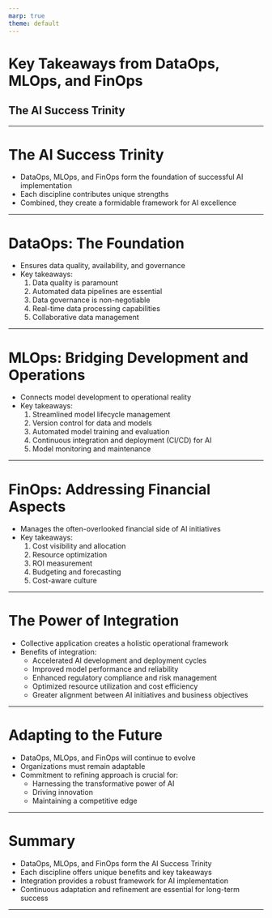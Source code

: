 ```yaml
---
marp: true
theme: default
---
```


# Key Takeaways from DataOps, MLOps, and FinOps
## The AI Success Trinity

---

# The AI Success Trinity

- DataOps, MLOps, and FinOps form the foundation of successful AI implementation
- Each discipline contributes unique strengths
- Combined, they create a formidable framework for AI excellence

---

# DataOps: The Foundation

- Ensures data quality, availability, and governance
- Key takeaways:
  1. Data quality is paramount
  2. Automated data pipelines are essential
  3. Data governance is non-negotiable
  4. Real-time data processing capabilities
  5. Collaborative data management

---

# MLOps: Bridging Development and Operations

- Connects model development to operational reality
- Key takeaways:
  1. Streamlined model lifecycle management
  2. Version control for data and models
  3. Automated model training and evaluation
  4. Continuous integration and deployment (CI/CD) for AI
  5. Model monitoring and maintenance

---

# FinOps: Addressing Financial Aspects

- Manages the often-overlooked financial side of AI initiatives
- Key takeaways:
  1. Cost visibility and allocation
  2. Resource optimization
  3. ROI measurement
  4. Budgeting and forecasting
  5. Cost-aware culture

---

# The Power of Integration

- Collective application creates a holistic operational framework
- Benefits of integration:
  - Accelerated AI development and deployment cycles
  - Improved model performance and reliability
  - Enhanced regulatory compliance and risk management
  - Optimized resource utilization and cost efficiency
  - Greater alignment between AI initiatives and business objectives

---

# Adapting to the Future

- DataOps, MLOps, and FinOps will continue to evolve
- Organizations must remain adaptable
- Commitment to refining approach is crucial for:
  - Harnessing the transformative power of AI
  - Driving innovation
  - Maintaining a competitive edge

---

# Summary

- DataOps, MLOps, and FinOps form the AI Success Trinity
- Each discipline offers unique benefits and key takeaways
- Integration provides a robust framework for AI implementation
- Continuous adaptation and refinement are essential for long-term success

---